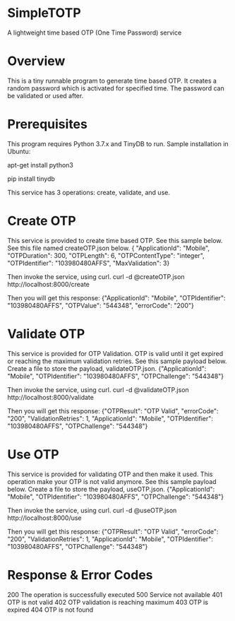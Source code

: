 # SimpleTOTP
A lightweight time based OTP (One Time Password) service

# Overview
This is a tiny runnable program to generate time based OTP. It creates a random password which is activated for specified time. The password can be validated or used after.

# Prerequisites
This program requires Python 3.7.x and TinyDB to run. 
Sample installation in Ubuntu:

apt-get install python3

pip install tinydb

This service has 3 operations: create, validate, and use. 

# Create OTP
This service is provided to create time based OTP. See this sample below.
See this file named createOTP.json below. 
  { "ApplicationId": "Mobile", 
  "OTPDuration": 300,
  "OTPLength": 6, 
  "OTPContentType": "integer",
  "OTPIdentifier": "103980480AFFS", 
  "MaxValidation": 3}

Then invoke the service, using curl. 
  curl -d @createOTP.json http://localhost:8000/create

Then you will get this response:
  {"ApplicationId": "Mobile", "OTPIdentifier": "103980480AFFS", "OTPValue": "544348", "errorCode": "200"}

# Validate OTP
This service is provided for OTP Validation. OTP is valid until it get expired or reaching the maximum validation retries. See this sample payload below. 
Create a file to store the payload, validateOTP.json. 
  {"ApplicationId": "Mobile",
  "OTPIdentifier": "103980480AFFS", 
  "OTPChallenge": "544348"}

Then invoke the service, using curl.
  curl -d @validateOTP.json http://localhost:8000/validate

Then you will get this response:
  {"OTPResult": "OTP Valid", "errorCode": "200", "ValidationRetries": 1, "ApplicationId": "Mobile", "OTPIdentifier": "103980480AFFS", "OTPChallenge": "544348"}
 
 # Use OTP
This service is provided for validating OTP and then make it used. This operation make your OTP is not valid anymore. See this sample payload below. 
Create a file to store the payload, useOTP.json. 
  {"ApplicationId": "Mobile",
  "OTPIdentifier": "103980480AFFS", 
  "OTPChallenge": "544348"}

Then invoke the service, using curl.
  curl -d @useOTP.json http://localhost:8000/use

Then you will get this response:
  {"OTPResult": "OTP Valid", "errorCode": "200", "ValidationRetries": 1, "ApplicationId": "Mobile", "OTPIdentifier": "103980480AFFS", "OTPChallenge": "544348"}

# Response & Error Codes
  200 The operation is successfully executed
  500 Service not available
  401 OTP is not valid
  402 OTP validation is reaching maximum
  403 OTP is expired
  404 OTP is not found


  
  
